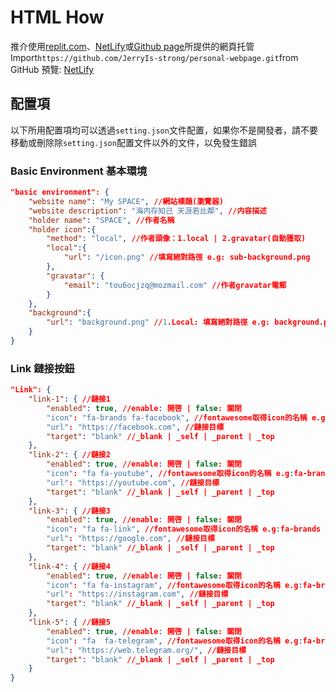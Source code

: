 # HTML How
推介使用[replit.com](https://replit.com/)、[NetLify](https://www.netlify.com/)或[Github page](https://pages.github.com/)所提供的網頁托管\
Import`https://github.com/JerryIs-strong/personal-webpage.git`from GitHub
預覽: [NetLify](https://jerrypro.netlify.app/)
## 配置項
以下所用配置項均可以透過`setting.json`文件配置，如果你不是開發者，請不要移動或刪除除`setting.json`配置文件以外的文件，以免發生錯誤
### Basic Environment 基本環境
```Json
"basic environment": {
    "website name": "My SPACE", //網站標題(瀏覽器)
    "website description": "海内存知己 天涯若比鄰", //内容描述
    "holder name": "SPACE", //作者名稱
    "holder icon":{
        "method": "local", //作者頭像：1.local | 2.gravatar(自動獲取)
        "local":{
            "url": "/icon.png" //填寫絕對路徑 e.g: sub-background.png
        },
        "gravatar": {
            "email": "tou6ocjzq@mozmail.com" //作者gravatar電郵
        }
    },
    "background":{
        "url": "background.png" //1.Local: 填寫絕對路徑 e.g: background.png | 2.外部鏈接: 添加https://標頭 e.g: https://jerrypro.xyz/background.png
    }
}
```
### Link 鏈接按鈕
```Json
"Link": {
    "link-1": { //鏈接1
        "enabled": true, //enable: 開啓 | false: 關閉
        "icon": "fa-brands fa-facebook", //fontawesome取得icon的名稱 e.g:fa-brands fa-facebook
        "url": "https://facebook.com", //鏈接目標
        "target": "blank" //_blank | _self | _parent | _top
    },
    "link-2": { //鏈接2
        "enabled": true, //enable: 開啓 | false: 關閉
        "icon": "fa fa-youtube", //fontawesome取得icon的名稱 e.g:fa-brands fa-facebook
        "url": "https://youtube.com", //鏈接目標
        "target": "blank" //_blank | _self | _parent | _top
    },
    "link-3": { //鏈接3
        "enabled": true, //enable: 開啓 | false: 關閉
        "icon": "fa fa-link", //fontawesome取得icon的名稱 e.g:fa-brands fa-facebook
        "url": "https://google.com", //鏈接目標
        "target": "blank" //_blank | _self | _parent | _top
    },
    "link-4": { //鏈接4
        "enabled": true, //enable: 開啓 | false: 關閉
        "icon": "fa fa-instagram", //fontawesome取得icon的名稱 e.g:fa-brands fa-facebook
        "url": "https://instagram.com", //鏈接目標
        "target": "blank" //_blank | _self | _parent | _top
    },
    "link-5": { //鏈接5
        "enabled": true, //enable: 開啓 | false: 關閉
        "icon": "fa  fa-telegram", //fontawesome取得icon的名稱 e.g:fa-brands fa-facebook
        "url": "https://web.telegram.org/", //鏈接目標
        "target": "blank" //_blank | _self | _parent | _top
    }
}
```